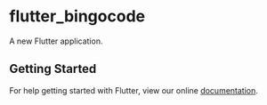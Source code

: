 # flutter_bingocode

A new Flutter application.

## Getting Started

For help getting started with Flutter, view our online
[documentation](https://flutter.io/).
